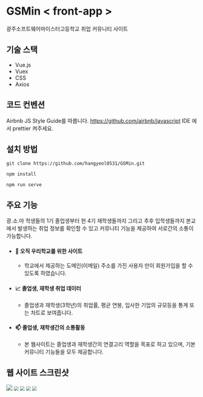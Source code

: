 # GSMin < front-app >

광주소프트웨어마이스터고등학교 취업 커뮤니티 사이트

## 기술 스택

- Vue.js
- Vuex
- CSS
- Axios

## 코드 컨벤션

Airbnb JS Style Guide를 따릅니다. https://github.com/airbnb/javascript IDE 에서 prettier 켜주세요.

## 설치 방법

```
git clone https://github.com/hangyeol0531/GSMin.git
```

```
npm install
```

```
npm run serve
```

## 주요 기능

광.소.마 학생들의 1기 졸업생부터 현 4기 재학생들까지 그리고 추후 입학생들까지 본교에서 발생하는 취업 정보를 확인할 수 있고 커뮤니티 기능을 제공하여 서로간의 소통이 가능합니다.

- #### 🏫 오직 우리학교를 위한 사이트

  - 학교에서 제공하는 도메인(이메일) 주소를 가진 사용자 만이 회원가입을 할 수 있도록 하였습니다.

- #### 📈 졸업생, 재학생 취업 데이터

  - 졸업생과 재학생(3학년)의 취업률, 평균 연봉, 입사한 기업의 규모등을 통계 또는 차트로 보여줍니다.

* #### 📫 졸업생, 재학생간의 소통활동

  - 본 웹사이트는 졸업생과 재학생간의 연결고리 역할을 목표로 하고 있으며, 기본 커뮤니티 기능들을 모두 제공합니다.

## 웹 사이트 스크린샷

<img src="C:\Users\user\Desktop\gsmin\학생 인증.PNG"  />

<img src="C:\Users\user\Desktop\gsmin\통계.PNG" style="zoom:75%;" />

<img src="C:\Users\user\Desktop\gsmin\채용 공고.PNG" style="zoom:75%;" />

<img src="C:\Users\user\Desktop\gsmin\게시글 전체.PNG" style="zoom:75%;" />

<img src="C:\Users\user\Desktop\gsmin\게시글 본문.PNG" style="zoom:75%;" />
